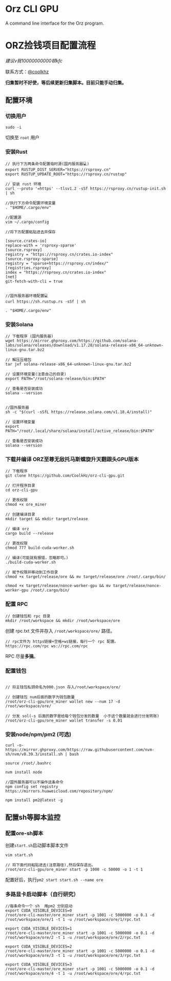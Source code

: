 # Orz CLI GPU
A command line interface for the Orz program.

# ORZ捡钱项目配置流程

*建议v我10000000000顿kfc*

联系方式：[@coolkhz](https://t.me/coolkhz)

**归集暂时不好使，等后续更新归集脚本。目前只能手动归集。**

## 配置环境

### 切换用户

```
sudo -i
```
切换至 `root` 用户

### 安装Rust

```
// 执行下方两条命令配置临时源(国内服务器💻)
export RUSTUP_DIST_SERVER="https://rsproxy.cn"
export RUSTUP_UPDATE_ROOT="https://rsproxy.cn/rustup"

// 安装 rust 环境
curl --proto '=https' --tlsv1.2 -sSf https://rsproxy.cn/rustup-init.sh | sh

//执行下方命令配置环境变量
. "$HOME/.cargo/env"

//配置源
vim ~/.cargo/config

//将下方配置粘贴进去并保存

[source.crates-io]
replace-with = 'rsproxy-sparse'
[source.rsproxy]
registry = "https://rsproxy.cn/crates.io-index"
[source.rsproxy-sparse]
registry = "sparse+https://rsproxy.cn/index/"
[registries.rsproxy]
index = "https://rsproxy.cn/crates.io-index"
[net]
git-fetch-with-cli = true


//国外服务器环境配置💻
curl https://sh.rustup.rs -sSf | sh

. "$HOME/.cargo/env"

```

### 安装Solana

```
// 下载程序 (国内服务器)
wget https://mirror.ghproxy.com/https://github.com/solana-labs/solana/releases/download/v1.17.28/solana-release-x86_64-unknown-linux-gnu.tar.bz2

// 解压压缩包
tar jxf solana-release-x86_64-unknown-linux-gnu.tar.bz2

// 设置环境变量(注意自己的目录)
export PATH="/root/solana-release/bin:$PATH"

// 查看是否安装成功
solana --version


//国外服务器
sh -c "$(curl -sSfL https://release.solana.com/v1.18.4/install)"

// 设置环境变量
export PATH="/root/.local/share/solana/install/active_release/bin:$PATH"

// 查看是否安装成功
solana --version
```

### 下载并编译 ORZ至尊无敌托马斯螺旋升天翻跟头GPU版本

```
// 下载程序
git clone https://github.com/CoolkHz/orz-cli-gpu.git

// 打开程序目录
cd orz-cli-gpu

// 更改权限
chmod +x ore_miner

// 创建编译目录
mkdir target && mkdir target/release

// 编译 orz
cargo build --release

// 更改权限
chmod 777 build-cuda-worker.sh

// 编译(可能就有报错，忽略即可。)
./build-cuda-worker.sh

// 赋予权限并移动到工作目录
chmod +x target/release/ore && mv target/release/ore /root/.cargo/bin/

chmod +x target/release/nonce-worker-gpu && mv target/release/nonce-worker-gpu /root/.cargo/bin/
```

### 配置 RPC

```
// 创建钱包和 rpc 目录
mkdir /root/workspace && mkdir /root/workspace/ore
```

创建 rpc.txt 文件并存入 `/root/workspace/ore/` 路径。

```
// rpc文件为 https链接+空格+ws链接，每行一个 rpc 配置。
https://rpc.com/rpc ws://rpc.com/rpc
```

RPC 尽量**多搞**。

### 配置钱包

```

// 将主钱包私钥命名为000.json 存入/root/workspace/ore/

// 创建钱包 num后面的数字为钱包数量
/root/orz-cli-gpu/ore_miner wallet new --num 17 -d /root/workspace/ore/

// 分发 sol(-s 后面的数字是给每个钱包分发的数量  小于这个数量就会进行分发转账)
/root/orz-cli-gpu/ore_miner wallet transfer -s 0.01

```

### 安装node/npm/pm2 (可选)

```
curl -o- https://mirror.ghproxy.com/https://raw.githubusercontent.com/nvm-sh/nvm/v0.39.3/install.sh | bash

source /root/.bashrc

nvm install node

//国外服务器可以不操作这条命令
npm config set registry https://mirrors.huaweicloud.com/repository/npm/

npm install pm2@latest -g
```

## 配置sh等脚本监控

### 配置ore-sh脚本

创建`start.sh`启动脚本脚本文件

```
vim start.sh

// 将下面代码粘贴进去(注意路径),然后保存退出。
/root/orz-cli-gpu/ore_miner start -p 1000 -c 50000 -o 1 -t 1

```

配置好后，执行`pm2 start start.sh --name ore`


### 多路显卡启动脚本（自行研究）

```
//每条命令一个 sh  用pm2 分别启动
export CUDA_VISIBLE_DEVICES=0
/root/ore-cli-master/ore_miner start -p 1001 -c 5000000 -o 0.1 -d /root/workspace/ore/1 -t 1 -u /root/workspace/ore/1/rpc.txt

export CUDA_VISIBLE_DEVICES=1
/root/ore-cli-master/ore_miner start -p 1001 -c 5000000 -o 0.1 -d /root/workspace/ore/2 -t 1 -u /root/workspace/ore/2/rpc.txt

export CUDA_VISIBLE_DEVICES=2
/root/ore-cli-master/ore_miner start -p 1001 -c 5000000 -o 0.1 -d /root/workspace/ore/3 -t 1 -u /root/workspace/ore/3/rpc.txt

export CUDA_VISIBLE_DEVICES=3
/root/ore-cli-master/ore_miner start -p 1001 -c 5000000 -o 0.1 -d /root/workspace/ore/4 -t 1 -u /root/workspace/ore/4/rpc.txt

